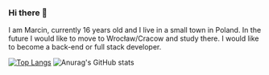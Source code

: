 ### Hi there 👋

I am Marcin, currently 16 years old and I live in a small town in Poland. In the future I would like to move to Wrocław/Cracow and study there. I would like to become a back-end or full stack developer.

[![Top Langs](https://github-readme-stats.vercel.app/api/top-langs/?username=macinek67)](https://github.com/macinek67/github-readme-stats)
![Anurag's GitHub stats](https://github-readme-stats.vercel.app/api?username=macinek67&show_icons=true&theme=radical)
